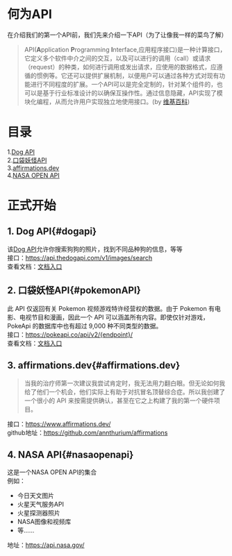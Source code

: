 # 何为API

在介绍我们的第一个API前，我们先来介绍一下API（为了让像我一样的菜鸟了解）

>API(**A**pplication **P**rogramming **I**nterface,应用程序接口)是一种计算接口，它定义多个软件中介之间的交互，以及可以进行的调用（call）或请求（request）的种类，如何进行调用或发出请求，应使用的数据格式，应遵循的惯例等。它还可以提供扩展机制，以便用户可以通过各种方式对现有功能进行不同程度的扩展。一个API可以是完全定制的，针对某个组件的，也可以是基于行业标准设计的以确保互操作性。通过信息隐藏，API实现了模块化编程，从而允许用户实现独立地使用接口。(by [维基百科](zh.wikipedia.org/wiki/应用程序接口))

# 目录
1.[Dog API](#dogapi)  
2.[口袋妖怪API](#pokemonAPI)  
3.[affirmations.dev](#affirmations.dev)  
4.[NASA OPEN API](#nasaopenapi)

# 正式开始
## 1. Dog API{#dogapi}

该[Dog API](https://thedogapi.com/)允许你搜索狗狗的照片，找到不同品种狗的信息，等等  
接口：<https://api.thedogapi.com/v1/images/search>  
查看文档：[文档入口](https://docs.thedogapi.com/)

## 2. 口袋妖怪API{#pokemonAPI}

此 API 仅返回有关 Pokemon 视频游戏特许经营权的数据。由于 Pokemon 有电影、电视节目和漫画，因此一个 API 可以涵盖所有内容。即使仅针对游戏，PokeApi 的数据库中也有超过 9,000 种不同类型的数据。  
接口：<https://pokeapi.co/api/v2/{endpoint}/>  
查看文档：[文档入口](https://pokeapi.co/docs/v2)

## 3. affirmations.dev{#affirmations.dev}

>当我的治疗师第一次建议我尝试肯定时，我无法用力翻白眼。但无论如何我给了他们一个机会，他们实际上有助于对抗冒名顶替综合症。所以我创建了一个很小的 API 来按需提供确认，甚至在它之上构建了我的第一个硬件项目。

接口：<https://www.affirmations.dev/>   
github地址：<https://github.com/annthurium/affirmations>

## 4. NASA API{#nasaopenapi}

这是一个NASA OPEN API的集合  
例如：  
- 今日天文图片
- 火星天气服务API
- 火星探测器照片 
- NASA图像和视频库 
- 等......

地址：<https://api.nasa.gov/> 



